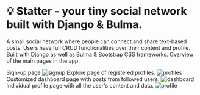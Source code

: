 # 💡 Statter - your tiny social network built with Django & Bulma. 
A small social network where people can connect and share text-based posts.
Users have full CRUD functionalities over their content and profile. Built with Django as well as Bulma & Bootstrap CSS frameworks.
Overview of the main pages in the app.

Sign-up page
![signup](https://user-images.githubusercontent.com/65036762/178137208-4266382d-ab0d-4ed4-9e20-cc485a7997fb.jpg)
Explore page of registered profiles.
![profiles](https://user-images.githubusercontent.com/65036762/178137213-0510cf2c-7691-40b9-9044-8ec2a458f7ac.jpg)
Customized dashboard page with posts from followed users.
![dashboard](https://user-images.githubusercontent.com/65036762/178137218-7126c1b1-86d6-4d4d-b2f2-cb0e659108bb.jpg)
Individual profile page with all the user's content and data.
![profile](https://user-images.githubusercontent.com/65036762/178137271-39987511-5c3f-468a-84cf-a0bbdea67457.jpg)

